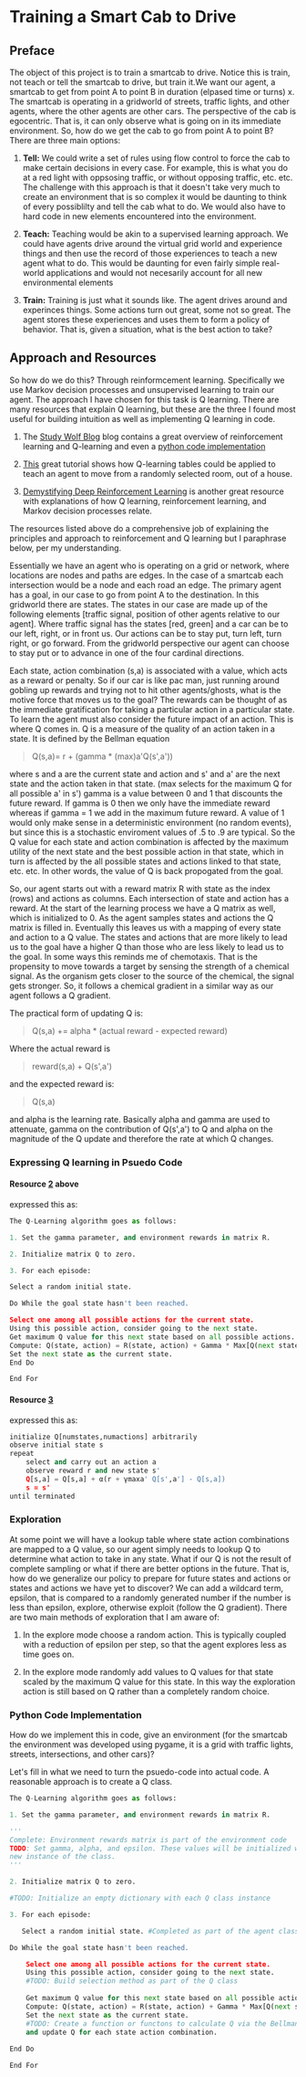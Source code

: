 # Training a Smart Cab to Drive

## Preface

The object of this project is to train a smartcab to drive.  Notice this is train,
not teach or tell the smartcab to drive, but train it.We want our agent, a smartcab 
to get from point A to point B in duration (elpased time or turns) x. The smartcab is 
operating in a gridworld of streets, traffic lights, and other agents, where 
the other agents are other cars.  The perspective of the cab is egocentric. 
That is, it can only observe what is going on in its immediate environment. So,
how do we get the cab to go from point A to point B?  There are three main options:

1. **Tell:** We could write a set of rules using flow control to force the cab to 
make certain decisions in every case. For example, this is what you do at a red
light with oppsosing traffic, or without opposing traffic, etc. etc.  The challenge 
with this approach is that it doesn't take very much to create an environment 
that is so complex it would be daunting to think of every possiblilty and tell 
the cab what to do. We would also have to hard code in new elements encountered 
into the environment.

2. **Teach:** Teaching would be akin to a supervised learning approach.  We could 
have agents drive around the virtual grid world and experience things and then use 
the record of those experiences to teach a new agent what to do.  This would be 
daunting for even fairly simple real-world applications and would not necesarily 
account for all new environmental elements

3. **Train:** Training is just what it sounds like. The agent drives around and experinces 
things. Some actions turn out great, some not so great. The agent stores these 
experiences and uses them to form a policy of behavior. That is, given a situation, 
what is the best action to take?

## Approach and Resources

So how do we do this? Through reinformcement learning.  Specifically we use Markov 
decision processes and unsupervised learning to train our agent.  The approach I
have chosen for this task is Q learning.  There are many resources that explain 
Q learning, but these are the three I found most useful for building intuition as 
well as implementing Q learning in code.

1. The [Study Wolf Blog](https://studywolf.wordpress.com/2012/11/25/reinforcement-learning-q-learning-and-exploration/) 
blog contains a great overview of reinforcement learning and Q-learning and even 
a [python code implementation](https://github.com/studywolf/blog/tree/master/RL/Cat%20vs%20Mouse%20exploration)

2. [This](http://mnemstudio.org/path-finding-q-learning-tutorial.htm) great tutorial 
shows how Q-learning tables could be applied to teach an agent to move from a 
randomly selected room, out of a house.

3. [Demystifying Deep Reinforcement Learning](http://neuro.cs.ut.ee/demystifying-deep-reinforcement-learning/) 
is another great resource with explanations of how Q learning, reinforcement learning, 
and Markov decision processes relate. 

The resources listed above do a comprehensive job of explaining the principles 
and approach to reinforcement and Q learning but I paraphrase below, per my understanding. 

Essentially we have an agent who is operating on a grid or network, where locations 
are nodes and paths are edges. In the case of a smartcab each intersection would 
be a node and each road an edge. The primary agent has a goal, in our case to 
go from point A to the destination. In this gridworld there are states. The states 
in our case are made up of the following elements [traffic signal, position of other 
agents relative to our agent]. Where traffic signal has the states [red, green] and a 
car can be to our left, right, or in front us. Our actions can be to stay put,
turn left, turn right, or go forward. From the gridworld perspective our agent
can choose to stay put or to advance in one of the four cardinal directions.

Each state, action combination (s,a) is associated with a value, which acts as a
reward or penalty. So if our car is like pac man, just running around gobling up
rewards and trying not to hit other agents/ghosts, what is the motive force that
moves us to the goal?  The rewards can be thought of as the immediate gratification
for  taking a particular action in a particular state. To learn the agent must also
consider the future impact of an action.  This is where Q comes in. Q is a measure 
of the quality of an action taken in a state. It is defined by the Bellman equation

> Q(s,a)= r + (gamma * (max)a'Q(s',a'))

where s and a are the current state and action and s' and a' are the next state
and the action taken in that state. (max selects for the maximum Q for all possible 
a' in s') gamma is a value between 0 and 1 that discounts the future reward. If
gamma is 0 then we only have the immediate reward whereas if gamma = 1 we add in 
the maximum future reward. A value of 1 would only make sense in a deterministic 
environment (no random events), but since this is a stochastic enviroment values
of .5 to .9 are typical. So the Q value for each state and action combination is 
affected by the maximum utility of the next state and the best possible action in 
that state, which in turn is affected by the all possible states and actions linked 
to that state, etc. etc. In other words, the value of Q is back propogated from 
the goal.

So, our agent starts out with a reward matrix R with state as the index (rows)
and actions as columns. Each intersection of state and action has a reward. At the 
start of the learning process we have a Q matrix as well, which is initialized
to 0. As the agent samples states and actions the Q matrix is filled in. Eventually
this leaves us with a mapping of every state and action to a Q value. The states and
actions that are more likely to lead us to the goal have a higher Q than those who
are less likely to lead us to the goal. In some ways this reminds me of chemotaxis. 
That is the propensity to move towards a target by sensing the strength of a chemical 
signal. As the organism gets closer to the source of the chemical, the signal gets 
stronger. So, it follows a chemical gradient in a similar way as our agent follows 
a Q gradient. 

The practical form of updating Q is:

> Q(s,a) += alpha * (actual reward - expected reward)

Where the actual reward is 

> reward(s,a) + Q(s',a')

and the expected reward is:

> Q(s,a)

and alpha is the learning rate. Basically alpha and gamma are used to attenuate,
gamma on the contribution of Q(s',a') to Q and alpha on the magnitude of the Q update
and therefore the rate at which Q changes.

### Expressing Q learning in Psuedo Code

#### Resource [2](http://mnemstudio.org/path-finding-q-learning-tutorial.htm) above 
expressed this as:

```python
The Q-Learning algorithm goes as follows:

1. Set the gamma parameter, and environment rewards in matrix R.

2. Initialize matrix Q to zero.

3. For each episode:

Select a random initial state.

Do While the goal state hasn't been reached.

Select one among all possible actions for the current state.
Using this possible action, consider going to the next state.
Get maximum Q value for this next state based on all possible actions.
Compute: Q(state, action) = R(state, action) + Gamma * Max[Q(next state, all actions)]
Set the next state as the current state.
End Do

End For
```

#### Resource [3](http://neuro.cs.ut.ee/demystifying-deep-reinforcement-learning/)
expressed this as:

```python
initialize Q[numstates,numactions] arbitrarily
observe initial state s
repeat
    select and carry out an action a
    observe reward r and new state s'
    Q[s,a] = Q[s,a] + α(r + γmaxa' Q[s',a'] - Q[s,a])
    s = s'
until terminated
```

### Exploration

At some point we will have a lookup table where state action combinations are mapped
to a Q value, so our agent simply needs to lookup Q to determine what action to 
take in any state. What if our Q is not the result of complete sampling or what if
there are better options in the future. That is, how do we generalize our policy
to prepare for future states and actions or states and actions we have yet to discover?
We can add a wildcard term, epsilon, that is compared to a randomly generated number
if the number is less than epsilon, explore, otherwise exploit (follow the Q gradient).
There are two main methods of exploration that I am aware of:

1. In the explore mode choose a random action. This is typically coupled with 
a reduction of epsilon per step, so that the agent explores less as time goes on.

2. In the explore mode randomly add values to Q values for that state scaled by
the maximum Q value for this state. In this way the exploration action is still 
based on Q rather than a completely random choice.

### Python Code Implementation

How do we implement this in code, give an environment (for the smartcab the environment
was developed using pygame, it is a grid with traffic lights, streets, intersections,
and other cars)?

Let's fill in what we need to turn the psuedo-code into actual code. A reasonable
approach is to create a Q class.

```python
The Q-Learning algorithm goes as follows:

1. Set the gamma parameter, and environment rewards in matrix R. 

'''
Complete: Environment rewards matrix is part of the environment code
TODO: Set gamma, alpha, and epsilon. These values will be initialized with each
new instance of the class.
'''

2. Initialize matrix Q to zero.

#TODO: Initialize an empty dictionary with each Q class instance

3. For each episode:

   Select a random initial state. #Completed as part of the agent class

Do While the goal state hasn't been reached.

    Select one among all possible actions for the current state.    
    Using this possible action, consider going to the next state.
    #TODO: Build selection method as part of the Q class
    
    Get maximum Q value for this next state based on all possible actions.
    Compute: Q(state, action) = R(state, action) + Gamma * Max[Q(next state, all actions)]
    Set the next state as the current state.
    #TODO: Create a function or functons to calculate Q via the Bellman equation
    and update Q for each state action combination.
    
End Do

End For
```





